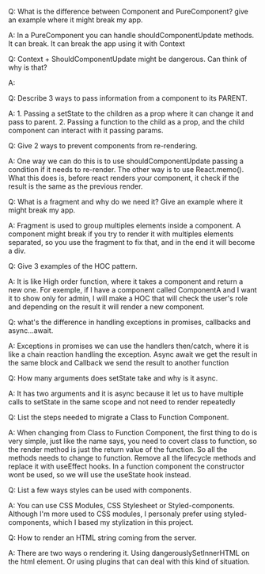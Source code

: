 Q: What is the difference between Component and PureComponent? give an
example where it might break my app.

A: In a PureComponent you can handle shouldComponentUpdate methods. It can break. It can  break the app using it with Context 

Q: Context + ShouldComponentUpdate might be dangerous. Can think of why is
that?

A: 

Q: Describe 3 ways to pass information from a component to its PARENT.

A: 1. Passing a setState to the children as a prop where it can change it and pass to parent.
2. Passing a function to the child as a prop, and the child component can interact with it passing params.

Q: Give 2 ways to prevent components from re-rendering.

A: One way we can do this is to use shouldComponentUpdate passing a condition if it needs to re-render. The other way is to use React.memo(). What this does is, before react renders your component, it check if the result is the same as the previous render.

Q: What is a fragment and why do we need it? Give an example where it might
break my app.

A: Fragment is used to group multiples elements inside a component. A component might break if you try to render it with multiples elements separated, so you use the fragment to fix that, and in the end it will become a div.

Q: Give 3 examples of the HOC pattern.

A: It is like High order function, where it takes a component and return a new one. For exemple, if I have a component called ComponentA and I want it to show only for admin, I will make a HOC that will check the user's role and depending on the result it will render a new component.

Q: what's the difference in handling exceptions in promises, callbacks and
async...await.

A: Exceptions in promises we can use the handlers then/catch, where it is like a chain reaction handling the exception. Async await we get the result in the same block and Callback we send the result to another function 

Q: How many arguments does setState take and why is it async.

A: It has two arguments and it is async because it let us to have multiple calls to setState in the same scope and not need to render repeatedly

Q: List the steps needed to migrate a Class to Function Component.

A: When changing from Class to Function Component, the first thing to do is very simple, just like the name says, you need to covert class to function, so the render method is just the return value of the function.
So all the methods needs to change to function.
Remove all the lifecycle methods and replace it with useEffect hooks.
In a function component the constructor wont be used, so we will use the useState hook instead. 

Q: List a few ways styles can be used with components.

A: You can use CSS Modules, CSS Stylesheet or Styled-components. Although I'm more used to CSS modules, I personaly prefer using styled-components, which I based my stylization in this project.

Q: How to render an HTML string coming from the server.

A: There are two ways o rendering it. Using dangerouslySetInnerHTML on the html element. Or using plugins that can deal with this kind of situation.